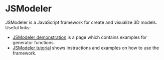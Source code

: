 JSModeler
=========

JSModeler is a JavaScript framework for create and visualize 3D models. Useful links:

<ul>
	<li><a href="http://www.kovacsv.hu/jsmodeler/documentation/demo/demonstration.html">JSModeler demonstration</a> is a page which contains examples for generator functions.</li>
	<li><a href="http://www.kovacsv.hu/jsmodeler/documentation/tutorial/tutorial.html">JSModeler tutorial</a> shows instructions and examples on how to use the framework.</li>
</ul>